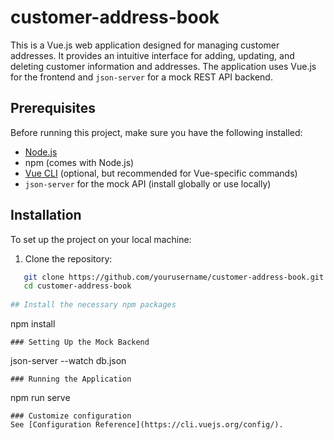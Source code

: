 # customer-address-book

This is a Vue.js web application designed for managing customer addresses. It provides an intuitive interface for adding, updating, and deleting customer information and addresses. The application uses Vue.js for the frontend and `json-server` for a mock REST API backend.

## Prerequisites

Before running this project, make sure you have the following installed:
- [Node.js](https://nodejs.org/)
- npm (comes with Node.js)
- [Vue CLI](https://cli.vuejs.org/) (optional, but recommended for Vue-specific commands)
- `json-server` for the mock API (install globally or use locally)

## Installation

To set up the project on your local machine:
1. Clone the repository:

```bash
   git clone https://github.com/yourusername/customer-address-book.git
   cd customer-address-book
  
## Install the necessary npm packages
```
npm install
```
### Setting Up the Mock Backend
```
json-server --watch db.json
```
### Running the Application
```
npm run serve
```
### Customize configuration
See [Configuration Reference](https://cli.vuejs.org/config/).
